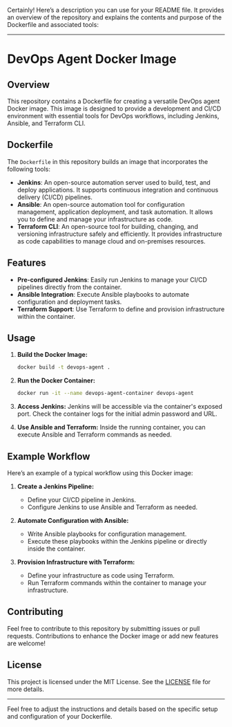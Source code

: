 Certainly! Here’s a description you can use for your README file. It provides an overview of the repository and explains the contents and purpose of the Dockerfile and associated tools:

---

# DevOps Agent Docker Image

## Overview

This repository contains a Dockerfile for creating a versatile DevOps agent Docker image. This image is designed to provide a development and CI/CD environment with essential tools for DevOps workflows, including Jenkins, Ansible, and Terraform CLI.

## Dockerfile

The `Dockerfile` in this repository builds an image that incorporates the following tools:

- **Jenkins**: An open-source automation server used to build, test, and deploy applications. It supports continuous integration and continuous delivery (CI/CD) pipelines.
- **Ansible**: An open-source automation tool for configuration management, application deployment, and task automation. It allows you to define and manage your infrastructure as code.
- **Terraform CLI**: An open-source tool for building, changing, and versioning infrastructure safely and efficiently. It provides infrastructure as code capabilities to manage cloud and on-premises resources.

## Features

- **Pre-configured Jenkins**: Easily run Jenkins to manage your CI/CD pipelines directly from the container.
- **Ansible Integration**: Execute Ansible playbooks to automate configuration and deployment tasks.
- **Terraform Support**: Use Terraform to define and provision infrastructure within the container.

## Usage

1. **Build the Docker Image:**
   ```bash
   docker build -t devops-agent .
   ```

2. **Run the Docker Container:**
   ```bash
   docker run -it --name devops-agent-container devops-agent
   ```

3. **Access Jenkins:**
   Jenkins will be accessible via the container's exposed port. Check the container logs for the initial admin password and URL.

4. **Use Ansible and Terraform:**
   Inside the running container, you can execute Ansible and Terraform commands as needed. 

## Example Workflow

Here’s an example of a typical workflow using this Docker image:

1. **Create a Jenkins Pipeline:**
   - Define your CI/CD pipeline in Jenkins.
   - Configure Jenkins to use Ansible and Terraform as needed.

2. **Automate Configuration with Ansible:**
   - Write Ansible playbooks for configuration management.
   - Execute these playbooks within the Jenkins pipeline or directly inside the container.

3. **Provision Infrastructure with Terraform:**
   - Define your infrastructure as code using Terraform.
   - Run Terraform commands within the container to manage your infrastructure.

## Contributing

Feel free to contribute to this repository by submitting issues or pull requests. Contributions to enhance the Docker image or add new features are welcome!

## License

This project is licensed under the MIT License. See the [LICENSE](LICENSE) file for more details.

---

Feel free to adjust the instructions and details based on the specific setup and configuration of your Dockerfile.
